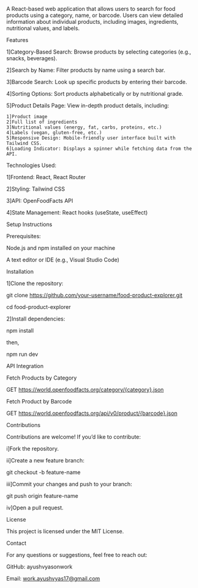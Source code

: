 

A React-based web application that allows users to search for food products using a category, name, or barcode. Users can view detailed information about individual products, including images, ingredients, nutritional values, and labels.

Features

1]Category-Based Search: Browse products by selecting categories (e.g., snacks, beverages).

2]Search by Name: Filter products by name using a search bar.

3]Barcode Search: Look up specific products by entering their barcode.

4]Sorting Options: Sort products alphabetically or by nutritional grade.

5]Product Details Page: View in-depth product details, including:

    1]Product image
    2]Full list of ingredients
    3]Nutritional values (energy, fat, carbs, proteins, etc.)
    4]Labels (vegan, gluten-free, etc.)
    5]Responsive Design: Mobile-friendly user interface built with Tailwind CSS.
    6]Loading Indicator: Displays a spinner while fetching data from the API.

    
Technologies Used:

1]Frontend: React, React Router

2]Styling: Tailwind CSS

3]API: OpenFoodFacts API

4]State Management: React hooks (useState, useEffect)


Setup Instructions

Prerequisites:

Node.js and npm installed on your machine

A text editor or IDE (e.g., Visual Studio Code)

Installation

1]Clone the repository:

git clone https://github.com/your-username/food-product-explorer.git

cd food-product-explorer

2]Install dependencies:

npm install

then,

npm run dev

API Integration

Fetch Products by Category

GET https://world.openfoodfacts.org/category/{category}.json

Fetch Product by Barcode

GET https://world.openfoodfacts.org/api/v0/product/{barcode}.json

Contributions

Contributions are welcome! If you’d like to contribute:

i]Fork the repository.

ii]Create a new feature branch:

git checkout -b feature-name

iii]Commit your changes and push to your branch:

git push origin feature-name

iv]Open a pull request.

License

This project is licensed under the MIT License.

Contact

For any questions or suggestions, feel free to reach out:

GitHub: ayushvyasonwork

Email: work.ayushvyas17@gmail.com
